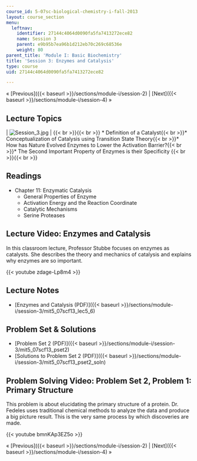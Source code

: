 ```yaml
---
course_id: 5-07sc-biological-chemistry-i-fall-2013
layout: course_section
menu:
  leftnav:
    identifier: 27144c4064d0090fa5fa7413272ece82
    name: Session 3
    parent: e9b95b7ea96b1d212eb70c269c68536e
    weight: 80
parent_title: 'Module I: Basic Biochemistry'
title: 'Session 3: Enzymes and Catalysis'
type: course
uid: 27144c4064d0090fa5fa7413272ece82

---
```


« [Previous]({{< baseurl >}}/sections/module-i/session-2) | [Next]({{< baseurl >}}/sections/module-i/session-4) »

Lecture Topics
--------------

| ![Session_3.jpg](/coursemedia/5-07sc-biological-chemistry-i-fall-2013/1e65e9f2b06bbae72dbed06980bfec88_Session_3.jpg) |  {{< br >}}{{< br >}} *   Definition of a Catalyst{{< br >}}*   Conceptualization of Catalysis using Transition State Theory{{< br >}}*   How has Nature Evolved Enzymes to Lower the Activation Barrier?{{< br >}}*   The Second Important Property of Enzymes is their Specificity {{< br >}}{{< br >}}  

Readings
--------

*   Chapter 11: Enzymatic Catalysis
    *   General Properties of Enzyme
    *   Activation Energy and the Reaction Coordinate
    *   Catalytic Mechanisms
    *   Serine Proteases

Lecture Video: Enzymes and Catalysis
------------------------------------

In this classroom lecture, Professor Stubbe focuses on enzymes as catalysts. She describes the theory and mechanics of catalysis and explains why enzymes are so important.

{{< youtube zdage-Lp8m4 >}}

Lecture Notes
-------------

*   [Enzymes and Catalysis (PDF)]({{< baseurl >}}/sections/module-i/session-3/mit5_07scf13_lec5_6)

Problem Set & Solutions
-----------------------

*   [Problem Set 2 (PDF)]({{< baseurl >}}/sections/module-i/session-3/mit5_07scf13_pset2)
*   [Solutions to Problem Set 2 (PDF)]({{< baseurl >}}/sections/module-i/session-3/mit5_07scf13_pset2_soln)

Problem Solving Video: Problem Set 2, Problem 1: Primary Structure
------------------------------------------------------------------

This problem is about elucidating the primary structure of a protein. Dr. Fedeles uses traditional chemical methods to analyze the data and produce a big picture result. This is the very same process by which discoveries are made.

{{< youtube bmnKAp3EZ5o >}}

« [Previous]({{< baseurl >}}/sections/module-i/session-2) | [Next]({{< baseurl >}}/sections/module-i/session-4) »